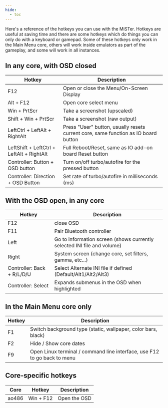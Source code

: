 ```yaml
---
hide:
  - toc
---
```


Here's a reference of the hotkeys you can use with the MiSTer. Hotkeys are useful at saving time and there are some hotkeys which do things you can only do with a keyboard or gamepad. Some of these hotkeys only work in the Main Menu core, others will work inside emulators as part of the gameplay, and some will work in all instances.

## In any core, with OSD closed

| Hotkey                                    | Description                                                                        |
| ----------------------------------------- | ---------------------------------------------------------------------------------- |
| F12                                       | Open or close the Menu/On-Screen Display                                           |
| Alt + F12                                 | Open core select menu                                                              |
| Win + PrtScr                              | Take a screenshot (upscaled)                                                       |
| Shift + Win + PrtScr                      | Take a screenshot (raw output)                                                     |
| LeftCtrl + LeftAlt + RightAlt             | Press "User" button, usually resets current core, same function as IO board button |
| LeftShift + LeftCtrl + LeftAlt + RightAlt | Full Reboot/Reset, same as IO add-on board Reset button                            |
| Controller: Button + OSD button           | Turn on/off turbo/autofire for the pressed button                                  |
| Controller: Direction + OSD Button        | Set rate of turbo/autofire in milliseconds (ms)                                    |

## With the OSD open, in any core

| Hotkey                     | Description                                                             |
| -------------------------- | ----------------------------------------------------------------------- |
| F12                        | close OSD                                                               |
| F11                        | Pair Bluetooth controller                                               |
| Left                       | Go to information screen (shows currently selected INI file and volume) |
| Right                      | System screen (change core, set filters, gamma, etc...)                 |
| Controller: Back + R/L/D/U | Select Alternate INI file if defined (Default/Alt1/Alt2/Alt3)           |
| Controller: Select         | Expands submenus in the OSD when highlighted                            |

## In the Main Menu core only

| Hotkey | Description                                                              |
| ------ | ------------------------------------------------------------------------ |
| F1     | Switch background type (static, wallpaper, color bars, black)            |
| F2     | Hide / Show core dates                                                   |
| F9     | Open Linux terminal / command line interface, use F12 to go back to menu |

## Core-specific hotkeys

| Core  | Hotkey    | Description  |
| ----- | --------- | ------------ |
| ao486 | Win + F12 | Open the OSD |

